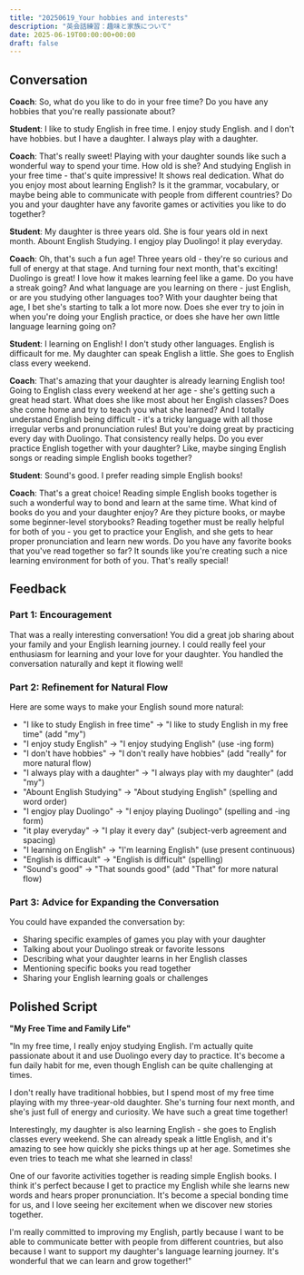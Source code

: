 ```yaml
---
title: "20250619_Your hobbies and interests"
description: "英会話練習：趣味と家族について"
date: 2025-06-19T00:00:00+00:00
draft: false
---
```


## Conversation

**Coach**: So, what do you like to do in your free time? Do you have any hobbies that you're really passionate about?

**Student**: I like to study English in free time. I enjoy study English. and I don't have hobbies. but I have a daughter. I always play with a daughter.

**Coach**: That's really sweet! Playing with your daughter sounds like such a wonderful way to spend your time. How old is she? And studying English in your free time - that's quite impressive! It shows real dedication. What do you enjoy most about learning English? Is it the grammar, vocabulary, or maybe being able to communicate with people from different countries? Do you and your daughter have any favorite games or activities you like to do together?

**Student**: My daughter is three years old. She is four years old in next month. Abount English Studying. I engjoy play Duolingo! it play everyday.

**Coach**: Oh, that's such a fun age! Three years old - they're so curious and full of energy at that stage. And turning four next month, that's exciting! Duolingo is great! I love how it makes learning feel like a game. Do you have a streak going? And what language are you learning on there - just English, or are you studying other languages too? With your daughter being that age, I bet she's starting to talk a lot more now. Does she ever try to join in when you're doing your English practice, or does she have her own little language learning going on?

**Student**: I learning on English! I don't study other languages. English is difficault for me. My daughter can speak English a little. She goes to English class every weekend.

**Coach**: That's amazing that your daughter is already learning English too! Going to English class every weekend at her age - she's getting such a great head start. What does she like most about her English classes? Does she come home and try to teach you what she learned? And I totally understand English being difficult - it's a tricky language with all those irregular verbs and pronunciation rules! But you're doing great by practicing every day with Duolingo. That consistency really helps. Do you ever practice English together with your daughter? Like, maybe singing English songs or reading simple English books together?

**Student**: Sound's good. I prefer reading simple English books!

**Coach**: That's a great choice! Reading simple English books together is such a wonderful way to bond and learn at the same time. What kind of books do you and your daughter enjoy? Are they picture books, or maybe some beginner-level storybooks? Reading together must be really helpful for both of you - you get to practice your English, and she gets to hear proper pronunciation and learn new words. Do you have any favorite books that you've read together so far? It sounds like you're creating such a nice learning environment for both of you. That's really special!

## Feedback

### Part 1: Encouragement
That was a really interesting conversation! You did a great job sharing about your family and your English learning journey. I could really feel your enthusiasm for learning and your love for your daughter. You handled the conversation naturally and kept it flowing well!

### Part 2: Refinement for Natural Flow
Here are some ways to make your English sound more natural:

- "I like to study English in free time" → "I like to study English in my free time" (add "my")
- "I enjoy study English" → "I enjoy studying English" (use -ing form)
- "I don't have hobbies" → "I don't really have hobbies" (add "really" for more natural flow)
- "I always play with a daughter" → "I always play with my daughter" (add "my")
- "Abount English Studying" → "About studying English" (spelling and word order)
- "I engjoy play Duolingo" → "I enjoy playing Duolingo" (spelling and -ing form)
- "it play everyday" → "I play it every day" (subject-verb agreement and spacing)
- "I learning on English" → "I'm learning English" (use present continuous)
- "English is difficault" → "English is difficult" (spelling)
- "Sound's good" → "That sounds good" (add "That" for more natural flow)

### Part 3: Advice for Expanding the Conversation
You could have expanded the conversation by:
- Sharing specific examples of games you play with your daughter
- Talking about your Duolingo streak or favorite lessons
- Describing what your daughter learns in her English classes
- Mentioning specific books you read together
- Sharing your English learning goals or challenges

## Polished Script

**"My Free Time and Family Life"**

"In my free time, I really enjoy studying English. I'm actually quite passionate about it and use Duolingo every day to practice. It's become a fun daily habit for me, even though English can be quite challenging at times.

I don't really have traditional hobbies, but I spend most of my free time playing with my three-year-old daughter. She's turning four next month, and she's just full of energy and curiosity. We have such a great time together!

Interestingly, my daughter is also learning English - she goes to English classes every weekend. She can already speak a little English, and it's amazing to see how quickly she picks things up at her age. Sometimes she even tries to teach me what she learned in class!

One of our favorite activities together is reading simple English books. I think it's perfect because I get to practice my English while she learns new words and hears proper pronunciation. It's become a special bonding time for us, and I love seeing her excitement when we discover new stories together.

I'm really committed to improving my English, partly because I want to be able to communicate better with people from different countries, but also because I want to support my daughter's language learning journey. It's wonderful that we can learn and grow together!"